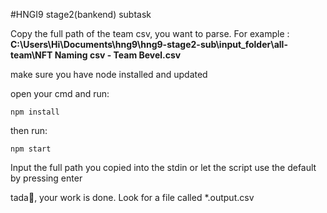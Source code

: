#HNGI9 stage2(bankend) subtask

Copy the full path of the team csv, you want to parse. For example :
**C:\Users\Hi\Documents\hng9\hng9-stage2-sub\input_folder\all-team\NFT Naming csv - Team Bevel.csv**

make sure you have node installed and updated

open your cmd and run:

    npm install

then run:

    npm start

Input the full path you copied into the stdin or let the script use the default by pressing enter

tada🎉, your work is done. Look for a file called \*.output.csv
